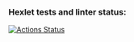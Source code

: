 ### Hexlet tests and linter status:
[![Actions Status](https://github.com/ArtemMalafeev/frontend-project-lvl3/workflows/hexlet-check/badge.svg)](https://github.com/ArtemMalafeev/frontend-project-lvl3/actions)